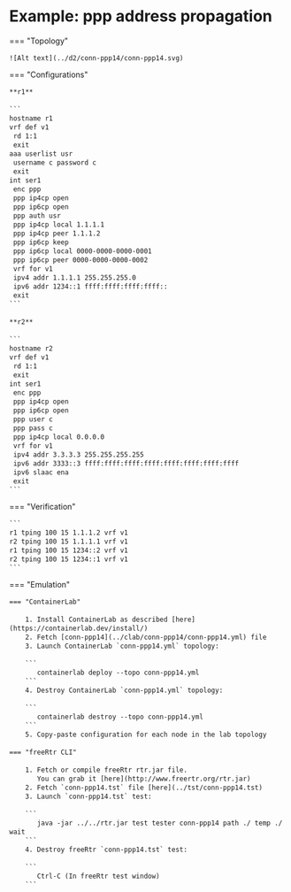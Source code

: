 # Example: ppp address propagation

=== "Topology"

    ![Alt text](../d2/conn-ppp14/conn-ppp14.svg)

=== "Configurations"

    **r1**

    ```
    hostname r1
    vrf def v1
     rd 1:1
     exit
    aaa userlist usr
     username c password c
     exit
    int ser1
     enc ppp
     ppp ip4cp open
     ppp ip6cp open
     ppp auth usr
     ppp ip4cp local 1.1.1.1
     ppp ip4cp peer 1.1.1.2
     ppp ip6cp keep
     ppp ip6cp local 0000-0000-0000-0001
     ppp ip6cp peer 0000-0000-0000-0002
     vrf for v1
     ipv4 addr 1.1.1.1 255.255.255.0
     ipv6 addr 1234::1 ffff:ffff:ffff:ffff::
     exit
    ```

    **r2**

    ```
    hostname r2
    vrf def v1
     rd 1:1
     exit
    int ser1
     enc ppp
     ppp ip4cp open
     ppp ip6cp open
     ppp user c
     ppp pass c
     ppp ip4cp local 0.0.0.0
     vrf for v1
     ipv4 addr 3.3.3.3 255.255.255.255
     ipv6 addr 3333::3 ffff:ffff:ffff:ffff:ffff:ffff:ffff:ffff
     ipv6 slaac ena
     exit
    ```

=== "Verification"

    ```
    r1 tping 100 15 1.1.1.2 vrf v1
    r2 tping 100 15 1.1.1.1 vrf v1
    r1 tping 100 15 1234::2 vrf v1
    r2 tping 100 15 1234::1 vrf v1
    ```

=== "Emulation"

    === "ContainerLab"

        1. Install ContainerLab as described [here](https://containerlab.dev/install/)  
        2. Fetch [conn-ppp14](../clab/conn-ppp14/conn-ppp14.yml) file  
        3. Launch ContainerLab `conn-ppp14.yml` topology:  

        ```
           containerlab deploy --topo conn-ppp14.yml  
        ```
        4. Destroy ContainerLab `conn-ppp14.yml` topology:  

        ```
           containerlab destroy --topo conn-ppp14.yml  
        ```
        5. Copy-paste configuration for each node in the lab topology

    === "freeRtr CLI"

        1. Fetch or compile freeRtr rtr.jar file.  
           You can grab it [here](http://www.freertr.org/rtr.jar)  
        2. Fetch `conn-ppp14.tst` file [here](../tst/conn-ppp14.tst)  
        3. Launch `conn-ppp14.tst` test:  

        ```
           java -jar ../../rtr.jar test tester conn-ppp14 path ./ temp ./ wait
        ```
        4. Destroy freeRtr `conn-ppp14.tst` test:  

        ```
           Ctrl-C (In freeRtr test window)
        ```

